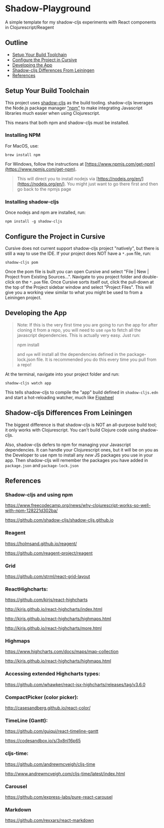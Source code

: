 # Shadow-Playground

A simple template for my shadow-cljs experiments with React components in Clojurescript/Reagent


## Outline

* [Setup Your Build Toolchain](#setup-your-build-toolchain)
* [Configure the Project in Cursive](#configure-the-project-in-cursive)
* [Developing the App](#developing-the-app)
* [Shadow-cljs Differences From Leiningen](#shadow-cljs-differences-from-leiningen)
* [References](#references)


## Setup Your Build Toolchain

This project uses [shadow-cljs](http://shadow-cljs.org/) as the build tooling. shadow-cljs leverages the Node.js
package manager ["npm"](https://www.npmjs.com/) to make integrating Javascript libraries much easier when using Clojurescript.

This means that both npm and shadow-cljs must be installed.

### Installing NPM

For MacOS, use:

    brew install npm

For Windows, follow the instructions at [https://www.npmjs.com/get-npm](https://www.npmjs.com/get-npm).

> This will direct you to install nodejs via [https://nodejs.org/en/](https://nodejs.org/en/). You might just want to go there first
> and then go back to the npmjs page


### Installing shadow-cljs

Once nodejs and npm are installed, run:

    npm install -g shadow-cljs


## Configure the Project in Cursive

Cursive does not current support shadow-cljs project "natively", but there is still a way to use the IDE. If your
project does NOT have a `*.pom` file, run:

    shadow-cljs pom

Once the pom file is built you can open Cursive and select "File | New | Project from Existing Sources...". Navigate to
you project folder and double-click on the `*.pom` file. Once Cursive sorts itself out, click the pull-down at the
top of the Project sidebar window and select "Project Files". This will give you a working view similar to what you
might be used to from a Leiningen project.



## Developing the App

> Note: If this is the very first time you are going to run the app for after cloning it from a repo, you will need to use `npm` to fetch
> all the javascript dependencies. This is actually very easy. Just run:
>
>   npm install
>
> and `npm` will install all the dependencies defined in the package-lock.json file. It is recommended you do this every time you pull from a repo!

At the terminal, navigate into your project folder and run:

    shadow-cljs watch app

This tells shadow-cljs to compile the "app" build defined in `shadow-cljs.edn` and start a hot-reloading watcher, much like [Figwheel](https://figwheel.org/)


## Shadow-cljs Differences From Leiningen

The biggest difference is that shadow-cljs is NOT an all-purpose build tool; it only works with Clojurescript. You can't build Clojure code using shadow-cljs.

Also, shadow-cljs defers to npm for managing your Javascript dependencies. It can handle your Clojurescript ones, but it will be on you as the Developer
to use npm to install any *new* JS packages you use in your app. Then shadow-cljs will remember the packages you have added in `package.json` and `package-lock.json`

## References

### Shadow-cljs and using npm
https://www.freecodecamp.org/news/why-clojurescript-works-so-well-with-npm-128221d302ba/

https://github.com/shadow-cljs/shadow-cljs.github.io

### Reagent
https://holmsand.github.io/reagent/

https://github.com/reagent-project/reagent

### Grid
https://github.com/strml/react-grid-layout

### ReactHighcharts:
https://github.com/kirjs/react-highcharts

http://kirjs.github.io/react-highcharts/index.html

http://kirjs.github.io/react-highcharts/highmaps.html

http://kirjs.github.io/react-highcharts/more.html

### Highmaps
https://www.highcharts.com/docs/maps/map-collection

http://kirjs.github.io/react-highcharts/highmaps.html

### Accessing extended Highcharts types:
https://github.com/whawker/react-jsx-highcharts/releases/tag/v3.6.0

### CompactPicker (color picker):
http://casesandberg.github.io/react-color/

### TimeLine (Gantt):
https://github.com/guiqui/react-timeline-gantt

https://codesandbox.io/s/3x8nl16p65

### cljs-time:
https://github.com/andrewmcveigh/cljs-time

http://www.andrewmcveigh.com/cljs-time/latest/index.html

### Carousel
https://github.com/express-labs/pure-react-carousel

### Markdown
https://github.com/rexxars/react-markdown

